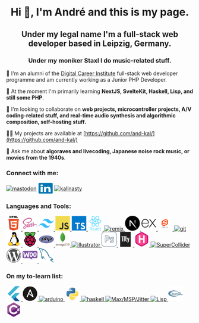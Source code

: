 <h1 align="center">Hi 👋, I'm André and this is my page.</h1>
<h2 align="center">Under my legal name I'm a full-stack web developer based in Leipzig, Germany.</h2>
<h3 align="center">Under my moniker Staxl I do music-related stuff.</h3>

🔭 I'm an alumni of the [Digital Career Institute](https://digitalcareerinstitute.org/) full-stack web developer
programme and am currently working as a Junior PHP Developer.

📌 At the moment I'm primarily learning **NextJS, SvelteKit, Haskell, Lisp, and still some PHP**.

👾 I'm looking to collaborate on **web projects, microcontroller projects, A/V coding-related stuff, and real-time
audio synthesis and algorithmic composition, self-hosting stuff.**

👨‍💻 My projects are available at [https://github.com/and-kal/](https://github.com/and-kal/)

💬 Ask me about **algoraves and livecoding, Japanese noise rock music, or movies from the 1940s**.

<h3 align="left">Connect with me:</h3>
<p align="left">
  <a href="https://sonomu.club/@staxl" target="blank"><img align="center"
      src="https://upload.wikimedia.org/wikipedia/commons/4/48/Mastodon_Logotype_%28Simple%29.svg" alt="mastodon"
      height="30" width="40" /></a>
  <a href="https://www.linkedin.com/in/andr%C3%A9-k-578791230/" target="blank"><img align="center"
      src="https://raw.githubusercontent.com/devicons/devicon/master/icons/linkedin/linkedin-plain.svg" alt="linkedin"
      height="30" width="40" /></a>
  <a href="https://dev.to/kallnasty" target="blank"><img align="center"
      src="https://cdn.jsdelivr.net/npm/simple-icons@3.0.1/icons/dev-dot-to.svg" alt="kallnasty" height="30"
      width="40" /></a>
</p>

<h3 align="left">Languages and Tools:</h3>
<p align="left">
  <a href="https://www.w3.org/html/" target="_blank" rel="noopener noreferrer"> <img
      src="https://raw.githubusercontent.com/devicons/devicon/master/icons/html5/html5-original-wordmark.svg"
      alt="html5" width="40" height="40" />
  </a>
  <a href="https://sass-lang.com" target="_blank" rel="noopener noreferrer"> <img
      src="https://raw.githubusercontent.com/devicons/devicon/master/icons/sass/sass-original.svg" alt="sass" width="40"
      height="40" />
  </a>
  <a href="https://tailwindcss.com/" target="_blank" rel="noopener noreferrer"> <img
      src="https://raw.githubusercontent.com/devicons/devicon/master/icons/tailwindcss/tailwindcss-original.svg"
      alt="Tailwind" width="40" height="40" />
  </a>
  <a href="https://developer.mozilla.org/en-US/docs/Web/JavaScript" target="_blank" rel="noopener noreferrer"> <img
      src="https://raw.githubusercontent.com/devicons/devicon/master/icons/javascript/javascript-original.svg"
      alt="javascript" width="40" height="40" />
  </a>
  <a href="https://www.typescriptlang.org/" target="_blank" rel="noopener noreferrer"> <img
      src="https://raw.githubusercontent.com/devicons/devicon/master/icons/typescript/typescript-original.svg"
      alt="typescript" width="40" height="40" />
  </a>
  <a href="https://reactjs.org/" target="_blank" rel="noopener noreferrer"> <img
      src="https://raw.githubusercontent.com/devicons/devicon/master/icons/react/react-original-wordmark.svg"
      alt="react" width="40" height="40" />
  </a>
  <a href="http://remix.run" target="_blank" rel="noopener noreferrer"> <img
      src="https://avatars.githubusercontent.com/u/72662859" alt="remix" width="40" height="40" />
  </a>
  <a href="https://github.com/vercel/next.js/" target="_blank" rel="noopener noreferrer"> <img
      src="https://raw.githubusercontent.com/devicons/devicon/master/icons/nextjs/nextjs-original.svg" alt="nextjs"
      width="40" height="40" />
  </a>
  <a href="https://expressjs.com/" target="_blank" rel="noopener noreferrer"> <img
      src="https://raw.githubusercontent.com/devicons/devicon/master/icons/express/express-original.svg" alt="express"
      width="40" height="40" />
  </a>
  <a href="https://svelte.dev" target="_blank" rel="noopener noreferrer"> <img
      src="https://raw.githubusercontent.com/devicons/devicon/master/icons/svelte/svelte-original-wordmark.svg"
      alt="svelte" width="40" height="40" />
  </a>
  <a href="https://git-scm.com/" target="_blank" rel="noopener noreferrer"> <img
      src="https://www.vectorlogo.zone/logos/git-scm/git-scm-icon.svg" alt="git" width="40" height="40" />
  </a>
  <a href="https://www.linux.org/" target="_blank" rel="noopener noreferrer"> <img
      src="https://raw.githubusercontent.com/devicons/devicon/master/icons/linux/linux-original.svg" alt="linux"
      width="40" height="40" />
  </a>
  <a href="https://www.raspberrypi.org/" target="_blank" rel="noopener noreferrer"> <img
      src="https://raw.githubusercontent.com/devicons/devicon/master/icons/raspberrypi/raspberrypi-original.svg"
      alt="raspberrypi" width="40" height="40" />
  </a>
  <a href="https://www.php.net" target="_blank" rel="noopener noreferrer"> <img
      src="https://raw.githubusercontent.com/devicons/devicon/master/icons/php/php-original.svg" alt="php" width="40"
      height="40" />
  </a>
  <a href="https://www.mongodb.com/" target="_blank" rel="noopener noreferrer"> <img
      src="https://raw.githubusercontent.com/devicons/devicon/master/icons/mongodb/mongodb-original-wordmark.svg"
      alt="mongodb" width="40" height="40" />
  </a>
  <a href="https://www.adobe.com/in/products/illustrator.html" target="_blank" rel="noopener noreferrer"> <img
      src="https://www.vectorlogo.zone/logos/adobe_illustrator/adobe_illustrator-icon.svg" alt="illustrator" width="40"
      height="40" />
  </a>
  <a href="https://www.photoshop.com/en" target="_blank" rel="noopener noreferrer"> <img
      src="https://raw.githubusercontent.com/devicons/devicon/master/icons/photoshop/photoshop-line.svg" alt="photoshop"
      width="40" height="40" />
  </a>
  <a href="https://github.com/11ty/eleventy" target="_blank" rel="noopener noreferrer"> <img
      src="https://raw.githubusercontent.com/devicons/devicon/master/icons/eleventy/eleventy-original.svg" alt="11ty"
      width="40" height="40" />
  </a>
  <a href="https://github.com/gohugoio/hugo" target="_blank" rel="noopener noreferrer"> <img
      src="https://raw.githubusercontent.com/devicons/devicon/master/icons/hugo/hugo-original.svg" alt="Hugo" width="40"
      height="40" />
  </a>
  <a href="https://supercollider.github.io/" target="_blank" rel="noopener noreferrer"> <img
      src="https://doc.sccode.org/images/SC_icon.png" alt="SuperCollider" width="40"
      height="40" />
  </a>
  <a href="https://wordpress.com/" target="_blank" rel="noopener noreferrer"> <img
      src="https://raw.githubusercontent.com/devicons/devicon/master/icons/wordpress/wordpress-plain.svg" alt="WordPress"
      width="40" height="40" />
  </a>
  <a href="https://woocommerce.com" target="_blank" rel="noopener noreferrer"> <img
      src="https://raw.githubusercontent.com/devicons/devicon/master/icons/woocommerce/woocommerce-plain.svg" alt="WooCommerce"
      width="40" height="40" />
  </a>
  <a href="https://www.mysql.com/" target="_blank" rel="noopener noreferrer"> <img
      src="https://raw.githubusercontent.com/devicons/devicon/master/icons/mysql/mysql-original.svg" alt="MySQL"
      width="40" height="40" />
  </a>
</p>

<h3 align="left">On my to-learn list:</h3>
<p align="left">
  <a href="https://flutter.dev/" target="_blank" rel="noopener noreferrer">
    <img src="https://raw.githubusercontent.com/devicons/devicon/master/icons/flutter/flutter-original.svg" alt="flutter" width="40" height="40" />
  </a>
  <a href="https://www.ansible.com/" target="_blank" rel="noopener noreferrer">
    <img src="https://raw.githubusercontent.com/devicons/devicon/master/icons/ansible/ansible-original.svg" alt="Ansible" width="40" height="40" />
  </a>
  <a href="https://www.arduino.cc/" target="_blank" rel="noopener noreferrer">
    <img src="https://cdn.worldvectorlogo.com/logos/arduino-1.svg" alt="arduino" width="40" height="40" />
  </a>
  <a href="https://www.python.org/" target="_blank" rel="noopener noreferrer">
    <img src="https://raw.githubusercontent.com/devicons/devicon/master/icons/python/python-original.svg" alt="python"
      width="40" height="40" />
  </a>
  <a href="https://www.haskell.org/" target="_blank" rel="noopener noreferrer">
    <img src="https://upload.wikimedia.org/wikipedia/commons/1/1c/Haskell-Logo.svg" alt="haskell" width="40"
      height="40" />
  </a>
  <a href="https://cycling74.com/products/max" target="_blank" rel="noopener noreferrer">
    <img src="https://docs.cycling74.com/static/img/max8_logo.svg" alt="Max/MSP/Jitter" width="40" height="40" />
  </a>
  <a href="https://lispcookbook.github.io/cl-cookbook/" target="_blank" rel="noopener noreferrer">
    <img src="https://lispcookbook.github.io/cl-cookbook/assets/cl-logo-blue.png" alt="Lisp" width="40" height="40" />
  </a>
  <a href="https://www.opengl.org/" target="_blank" rel="noopener noreferrer">
    <img src="https://raw.githubusercontent.com/devicons/devicon/master/icons/opengl/opengl-original.svg" alt="opengl"
      width="40" height="40" />
  </a>
  <a href="https://www.w3schools.com/cs/" target="_blank" rel="noopener noreferrer">
    <img src="https://raw.githubusercontent.com/devicons/devicon/master/icons/csharp/csharp-original.svg" alt="csharp"
      width="40" height="40" />
  </a>
</p>
